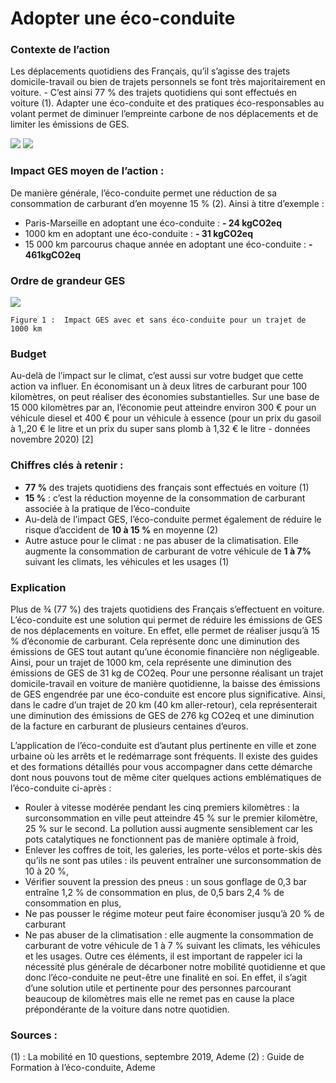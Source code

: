 # Adopter une éco-conduite

### Contexte de l’action
Les déplacements quotidiens des Français, qu’il s’agisse des trajets domicile-travail ou bien de trajets personnels se font très majoritairement en voiture. - C’est ainsi 77 % des trajets quotidiens qui sont effectués en voiture (1). Adapter une éco-conduite et des pratiques éco-responsables au volant permet de diminuer l’empreinte carbone de nos déplacements et de limiter les émissions de GES.

![](https://sendeyo.com/up/d/fd351d7a04)
![](https://sendeyo.com/up/d/7d334e0e29)

### Impact GES moyen de l’action :
De manière générale, l’éco-conduite permet une réduction de sa consommation de carburant d’en moyenne 15 % (2). Ainsi à titre d’exemple :

- Paris-Marseille en adoptant une éco-conduite : **- 24 kgCO2eq**
- 1000 km en adoptant une éco-conduite : **- 31 kgCO2eq**
- 15 000 km parcourus chaque année en adoptant une éco-conduite : **- 461kgCO2eq**


### Ordre de grandeur GES

![](https://www.associationbilancarbone.fr/wp-content/uploads/2020/12/eco-conduite-fig1.jpg)

```Figure 1 :  Impact GES avec et sans éco-conduite pour un trajet de 1000 km```


### Budget
Au-delà de l’impact sur le climat, c’est aussi sur votre budget que cette action va influer. En économisant un à deux litres de carburant pour 100 kilomètres, on peut réaliser des économies substantielles. Sur une base de 15 000 kilomètres par an, l’économie peut atteindre environ 300 € pour un véhicule diesel et 400 € pour un véhicule à essence (pour un prix du gasoil à 1,,20 € le litre et un prix du super sans plomb à 1,32 € le litre - données novembre  2020) [2]

### Chiffres clés à retenir :
- **77 %** des trajets quotidiens des français sont effectués en voiture (1)
- **15 %** : c’est la réduction moyenne de la consommation de carburant associée à la pratique de l’éco-conduite
- Au-delà de l’impact GES, l’éco-conduite permet également de réduire le risque d’accident de **10 à 15 %** en moyenne (2)
- Autre astuce pour le climat : ne pas abuser de la climatisation. Elle augmente la consommation de carburant de votre véhicule de **1 à 7%** suivant les climats, les véhicules et les usages (1)

### Explication
Plus de ¾ (77 %) des trajets quotidiens des Français s’effectuent en voiture. L’éco-conduite est une solution qui permet de réduire les émissions de GES de nos déplacements en voiture. En effet, elle permet de réaliser jusqu’à 15 % d’économie de carburant. Cela représente donc une diminution des émissions de GES tout autant qu’une économie financière non négligeable. Ainsi, pour un trajet de 1000 km, cela représente une diminution des émissions de GES de 31 kg de CO2eq. Pour une personne réalisant un trajet domicile-travail en voiture de manière quotidienne, la baisse des émissions de GES engendrée par une éco-conduite est encore plus significative. Ainsi, dans le cadre d’un trajet de 20 km (40 km aller-retour), cela représenterait une diminution des émissions de GES de 276 kg CO2eq et une diminution de la facture en carburant de plusieurs centaines d’euros. 

L’application de l’éco-conduite est d’autant plus pertinente en ville et zone urbaine où les arrêts et le redémarrage sont fréquents. Il existe des guides et des formations détaillés pour vous accompagner dans cette démarche dont nous pouvons tout de même citer quelques actions emblématiques de l’éco-conduite ci-après :
- Rouler à vitesse modérée pendant les cinq premiers kilomètres : la surconsommation en ville peut atteindre 45 % sur le premier kilomètre, 25 % sur le second. La pollution aussi augmente sensiblement car les pots catalytiques ne fonctionnent pas de manière optimale à froid,
- Enlever les coffres de toit, les galeries, les porte-vélos et porte-skis dès qu’ils ne sont pas utiles : ils peuvent entraîner une surconsommation de 10 à 20 %,
- Vérifier souvent la pression des pneus : un sous gonflage de 0,3 bar entraîne 1,2 % de consommation en plus, de 0,5 bars 2,4 % de consommation en plus,
- Ne pas pousser le régime moteur peut faire économiser jusqu’à 20 % de carburant
- Ne pas abuser de la climatisation : elle augmente la consommation de carburant de votre véhicule de 1 à 7 % suivant les climats, les véhicules et les usages.
Outre ces éléments, il est important de rappeler ici la nécessité plus générale de décarboner notre mobilité quotidienne et que donc l’éco-conduite ne peut-être une finalité en soi. En effet, il s’agit d’une solution utile et pertinente pour des personnes parcourant beaucoup de kilomètres mais elle ne remet pas en cause la place prépondérante de la voiture dans notre quotidien.

### Sources :
(1) : La mobilité en 10 questions, septembre 2019, Ademe 
(2) : Guide de Formation à l’éco-conduite, Ademe
